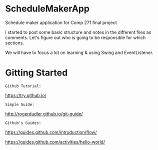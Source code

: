 # ScheduleMakerApp
Schedule maker application for Comp 271 final project

I started to post some basic structure and notes in the different files as comments. Let's figure out who is going to be responsible for which sections. 

We will have to focus a lot on learning & using Swing and EventListener.

# Gitting Started

	Github Tutorial: 
https://try.github.io/

	Simple Guide:
http://rogerdudler.github.io/git-guide/

	Github's Guides:

https://guides.github.com/introduction/flow/

https://guides.github.com/activities/hello-world/

